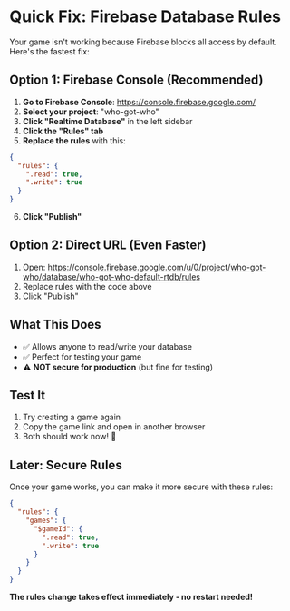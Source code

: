 # Quick Fix: Firebase Database Rules

Your game isn't working because Firebase blocks all access by default. Here's the fastest fix:

## Option 1: Firebase Console (Recommended)

1. **Go to Firebase Console**: https://console.firebase.google.com/
2. **Select your project**: "who-got-who"
3. **Click "Realtime Database"** in the left sidebar
4. **Click the "Rules" tab**
5. **Replace the rules** with this:

```json
{
  "rules": {
    ".read": true,
    ".write": true
  }
}
```

6. **Click "Publish"**

## Option 2: Direct URL (Even Faster)

1. Open: https://console.firebase.google.com/u/0/project/who-got-who/database/who-got-who-default-rtdb/rules
2. Replace rules with the code above
3. Click "Publish"

## What This Does

- ✅ Allows anyone to read/write your database
- ✅ Perfect for testing your game
- ⚠️ **NOT secure for production** (but fine for testing)

## Test It

1. Try creating a game again
2. Copy the game link and open in another browser
3. Both should work now! 🎉

## Later: Secure Rules

Once your game works, you can make it more secure with these rules:

```json
{
  "rules": {
    "games": {
      "$gameId": {
        ".read": true,
        ".write": true
      }
    }
  }
}
```

**The rules change takes effect immediately - no restart needed!** 